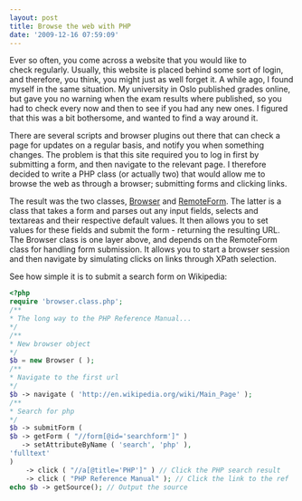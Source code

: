 ```yaml
---
layout: post
title: Browse the web with PHP
date: '2009-12-16 07:59:09'
---
```


Ever so often, you come across a website that you would like to check regularly. Usually, this website is placed behind some sort of login, and therefore, you think, you might just as well forget it. A while ago, I found myself in the same situation. My university in Oslo published grades online, but gave you no warning when the exam results where published, so you had to check every now and then to see if you had any new ones. I figured that this was a bit bothersome, and wanted to find a way around it.

There are several scripts and browser plugins out there that can check a page for updates on a regular basis, and notify you when something changes. The problem is that this site required you to log in first by submitting a form, and then navigate to the relevant page. I therefore decided to write a PHP class (or actually two) that would allow me to browse the web as through a browser; submitting forms and clicking links.

The result was the two classes, [Browser](http://www.phpclasses.org/browse/package/5450.html) and [RemoteForm](http://www.phpclasses.org/browse/package/5449.html). The latter is a class that takes a form and parses out any input fields, selects and textareas and their respective default values. It then allows you to set values for these fields and submit the form - returning the resulting URL. The Browser class is one layer above, and depends on the RemoteForm class for handling form submission. It allows you to start a browser session and then navigate by simulating clicks on links through XPath selection.

See how simple it is to submit a search form on Wikipedia:

```php
<?php
require 'browser.class.php';
/**
* The long way to the PHP Reference Manual...
*/
/**
* New browser object
*/
$b = new Browser ( );
/**
* Navigate to the first url
*/
$b -> navigate ( 'http://en.wikipedia.org/wiki/Main_Page' );
/**
* Search for php
*/
$b -> submitForm (
$b -> getForm ( "//form[@id='searchform']" )
   -> setAttributeByName ( 'search', 'php' ),
'fulltext'
)
    -> click ( "//a[@title='PHP']" ) // Click the PHP search result
    -> click ( "PHP Reference Manual" ); // Click the link to the ref
echo $b -> getSource(); // Output the source
```